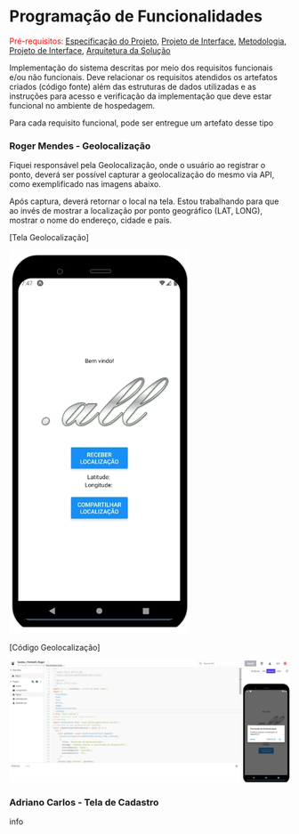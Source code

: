 # Programação de Funcionalidades

<span style="color:red">Pré-requisitos: <a href="2-Especificação do Projeto.md"> Especificação do Projeto</a></span>, <a href="3-Projeto de Interface.md"> Projeto de Interface</a>, <a href="4-Metodologia.md"> Metodologia</a>, <a href="3-Projeto de Interface.md"> Projeto de Interface</a>, <a href="5-Arquitetura da Solução.md"> Arquitetura da Solução</a>

Implementação do sistema descritas por meio dos requisitos funcionais e/ou não funcionais. Deve relacionar os requisitos atendidos os artefatos criados (código fonte) além das estruturas de dados utilizadas e as instruções para acesso e verificação da implementação que deve estar funcional no ambiente de hospedagem.

Para cada requisito funcional, pode ser entregue um artefato desse tipo

### Roger Mendes - Geolocalização ###

Fiquei responsável pela Geolocalização, onde o usuário ao registrar o ponto, deverá ser possível capturar a geolocalização do mesmo via API, como exemplificado nas imagens abaixo.<p>
Após captura, deverá retornar o local na tela. Estou trabalhando para que ao invés de mostrar a localização por ponto geográfico (LAT, LONG), mostrar o nome do endereço, cidade e país.<p>

[Tela Geolocalização]<p>
![Alt text](img/tela_geolocalizacao.jpg)

[Código Geolocalização]<p>
![Alt text](img/codigo_geolocalizacao.jpg)<br>

### Adriano Carlos - Tela de Cadastro ###

info <p>

